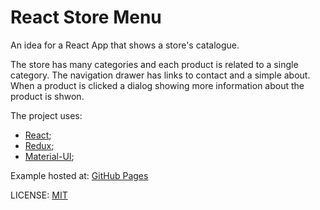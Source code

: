 # React Store Menu

An idea for a React App that shows a store's catalogue.
  
The store has many categories and each product is related to a single category.
   The navigation drawer has links to contact and a simple about.
   When a product is clicked a dialog showing more information about the product is shwon.
   
   The project uses:
   * [React](https://facebook.github.io/react/);
   * [Redux](http://redux.js.org/);
   * [Material-UI](http://www.material-ui.com/);
  
Example hosted at: [GitHub Pages](https://fcgomes92.github.io/react-store-menu/)

LICENSE: [MIT](blob/master/LICENSE)